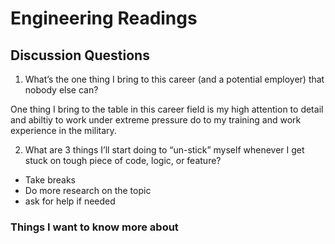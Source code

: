 # Engineering Readings

## Discussion Questions

1. What’s the one thing I bring to this career (and a potential employer) that nobody else can?

One thing I bring to the table in this career field is my high attention to detail and abiltiy to work under extreme pressure do to my training and work experience in the military.

2. What are 3 things I’ll start doing to “un-stick” myself whenever I get stuck on tough piece of code, logic, or feature?

- Take breaks
- Do more research on the topic
- ask for help if needed


### Things I want to know more about